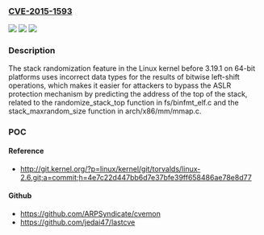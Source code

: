 ### [CVE-2015-1593](https://cve.mitre.org/cgi-bin/cvename.cgi?name=CVE-2015-1593)
![](https://img.shields.io/static/v1?label=Product&message=n%2Fa&color=blue)
![](https://img.shields.io/static/v1?label=Version&message=n%2Fa&color=blue)
![](https://img.shields.io/static/v1?label=Vulnerability&message=n%2Fa&color=brighgreen)

### Description

The stack randomization feature in the Linux kernel before 3.19.1 on 64-bit platforms uses incorrect data types for the results of bitwise left-shift operations, which makes it easier for attackers to bypass the ASLR protection mechanism by predicting the address of the top of the stack, related to the randomize_stack_top function in fs/binfmt_elf.c and the stack_maxrandom_size function in arch/x86/mm/mmap.c.

### POC

#### Reference
- http://git.kernel.org/?p=linux/kernel/git/torvalds/linux-2.6.git;a=commit;h=4e7c22d447bb6d7e37bfe39ff658486ae78e8d77

#### Github
- https://github.com/ARPSyndicate/cvemon
- https://github.com/jedai47/lastcve

